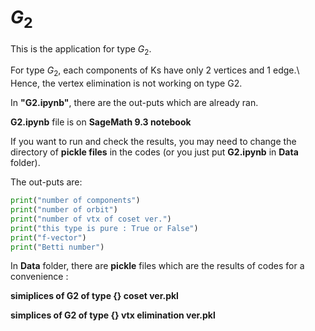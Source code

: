 # $G_2$

This is the application for type $G_2$.

For type $G_2$, each components of Ks have only 2 vertices and 1 edge.\\
Hence, the vertex elimination is not working on type G2.

In __"G2.ipynb"__, there are the out-puts which are already ran.

__G2.ipynb__ file is on __SageMath 9.3 notebook__

If you want to run and check the results, you may need to change the directory of __pickle files__ in the codes (or you just put __G2.ipynb__ in __Data__ folder).



The out-puts are:

```python
print("number of components")
print("number of orbit")
print("number of vtx of coset ver.")
print("this type is pure : True or False")
print("f-vector")
print("Betti number")
```



In __Data__ folder, there are __pickle__ files which are the results of codes for a convenience :

__simiplices of G2 of type {} coset ver.pkl__

__simplices of G2 of type {} vtx elimination ver.pkl__

